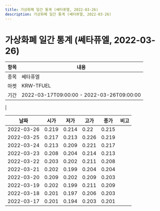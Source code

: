 ```yaml
---
title: 가상화폐 일간 통계 (쎄타퓨엘, 2022-03-26)
description: 가상화폐 일간 통계 (쎄타퓨엘, 2022-03-26)
---
```


가상화폐 일간 통계 (쎄타퓨엘, 2022-03-26)
===

|항목|내용|
|--|--|
|종목|쎄타퓨엘|
|마켓|KRW-TFUEL|\i|종류|일 단위 캔들|
|기간|2022-03-17T09:00:00 - 2022-03-26T09:00:00
|

|날짜|시가|저가|고가|종가|비고|
|--|--|--|--|--|--|
|2022-03-26|0.219|0.214|0.22|0.215|    |
|2022-03-25|0.217|0.213|0.226|0.219|    |
|2022-03-24|0.213|0.209|0.221|0.217|    |
|2022-03-23|0.208|0.204|0.214|0.213|    |
|2022-03-22|0.203|0.202|0.211|0.208|    |
|2022-03-21|0.202|0.199|0.204|0.204|    |
|2022-03-20|0.209|0.202|0.209|0.203|    |
|2022-03-19|0.202|0.199|0.211|0.209|    |
|2022-03-18|0.201|0.197|0.206|0.203|    |
|2022-03-17|0.201|0.194|0.203|0.201|    |
